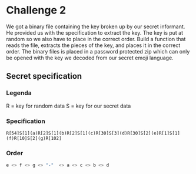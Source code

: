 # Challenge 2

We got a binary file containing the key broken up by our secret informant. He
provided us with the specification to extract the key. The key is put at random
so we also have to place in the correct order. Build a function that reads the
file, extracts the pieces of the key, and places it in the correct order. The
binary files is placed in a password protected zip which can only be opened with
the key we decoded from our secret emoji language.

## Secret specification

### Legenda
R = key for random data
S = key for our secret data

<key>[<length of bytes>](<name>)

### Specification

```
R[54]S[1](a)R[2]S[1](b)R[2]S[1](c)R[30]S[3](d)R[30]S[2](e)R[1]S[1](f)R[10]S[2](g)R[102]
```

### Order

```elixir
e <> f <> g <> "-"  <> a <> c <> b <> d
```
